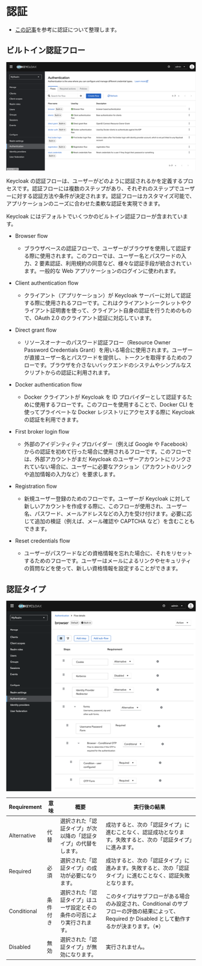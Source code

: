 # 認証

- [この記事](https://qiita.com/l_katayose/items/1def7fb1c7595e82c225)を参考に認証について整理します。

## ビルトイン認証フロー

![1](./4_Authentication/1.png)

Keycloak の認証フローは、ユーザーがどのように認証されるかを定義するプロセスです。認証フローには複数のステップがあり、それぞれのステップでユーザーに対する認証方法や条件が決定されます。認証フローはカスタマイズ可能で、アプリケーションのニーズに合わせた柔軟な認証を実現できます。

Keycloak にはデフォルトでいくつかのビルトイン認証フローが含まれています。

- Browser flow

  - ブラウザベースの認証フローで、ユーザーがブラウザを使用して認証する際に使用されます。このフローでは、ユーザー名とパスワードの入力、2 要素認証、利用規約の同意など、様々な認証手段が統合されています。一般的な Web アプリケーションのログインに使われます。

- Client authentication flow

  - クライアント（アプリケーション）が Keycloak サーバーに対して認証する際に使用されるフローです。これはクライアントシークレットやクライアント証明書を使って、クライアント自身の認証を行うためのもので、OAuth 2.0 のクライアント認証に対応しています。

- Direct grant flow

  - リソースオーナーのパスワード認証フロー（Resource Owner Password Credentials Grant）を用いる場合に使用されます。ユーザーが直接ユーザー名とパスワードを提供し、トークンを取得するためのフローです。ブラウザを介さないバックエンドのシステムやシンプルなスクリプトからの認証に利用されます。

- Docker authentication flow

  - Docker クライアントが Keycloak を ID プロバイダーとして認証するために使用するフローです。このフローを使用することで、Docker CLI を使ってプライベートな Docker レジストリにアクセスする際に Keycloak の認証を利用できます。

- First broker login flow

  - 外部のアイデンティティプロバイダー（例えば Google や Facebook）からの認証を初めて行った場合に使用されるフローです。このフローでは、外部アカウントがまだ Keycloak のユーザーアカウントにリンクされていない場合に、ユーザーに必要なアクション（アカウントのリンクや追加情報の入力など）を要求します。

- Registration flow

  - 新規ユーザー登録のためのフローです。ユーザーが Keycloak に対して新しいアカウントを作成する際に、このフローが使用され、ユーザー名、パスワード、メールアドレスなどの入力を受け付けます。必要に応じて追加の検証（例えば、メール確認や CAPTCHA など）を含むこともできます。

- Reset credentials flow
  - ユーザーがパスワードなどの資格情報を忘れた場合に、それをリセットするためのフローです。ユーザーはメールによるリンクやセキュリティの質問などを使って、新しい資格情報を設定することができます。

## 認証タイプ

![2](./4_Authentication/2.png)

| Requirement | 意味     | 概要                                                                     | 実行後の結果                                                                                                                                         |
| ----------- | -------- | ------------------------------------------------------------------------ | ---------------------------------------------------------------------------------------------------------------------------------------------------- |
| Alternative | 代替     | 選択された「認証タイプ」が次以降の「認証タイプ」の代替をします。         | 成功すると、次の「認証タイプ」に進むことなく、認証成功となります。失敗すると、次の「認証タイプ」に進みます。                                         |
| Required    | 必須     | 選択された「認証タイプ」の成功が必要になります。                         | 成功すると、次の「認証タイプ」に進みます。失敗すると、次の「認証タイプ」に進むことなく、認証失敗となります。                                         |
| Conditional | 条件付き | 選択された「認証タイプ」はユーザ設定とその条件の可否により実行されます。 | このタイプはサブフローがある場合のみ設定され、Conditional のサブフローの評価の結果によって、Required か Disabled として動作するかが決まります。（※） |
| Disabled    | 無効     | 選択された「認証タイプ」が無効になります。                               | 実行されません。                                                                                                                                     |
